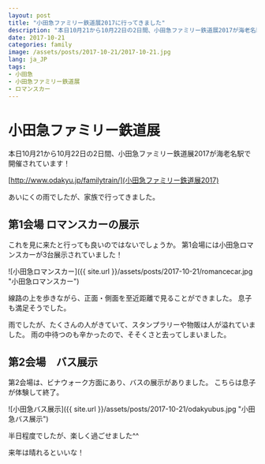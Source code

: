 ```yaml
---
layout: post
title: "小田急ファミリー鉄道展2017に行ってきました"
description: "本日10月21から10月22日の2日間、小田急ファミリー鉄道展2017が海老名駅で開催されています！あいにくの雨でしたが、家族で行ってきました。"
date: 2017-10-21
categories: family
image: /assets/posts/2017-10-21/2017-10-21.jpg
lang: ja_JP
tags:
- 小田急
- 小田急ファミリー鉄道展
- ロマンスカー
---
```


# 小田急ファミリー鉄道展

本日10月21から10月22日の2日間、小田急ファミリー鉄道展2017が海老名駅で開催されています！

[http://www.odakyu.jp/familytrain/](小田急ファミリー鉄道展2017)

あいにくの雨でしたが、家族で行ってきました。

## 第1会場 ロマンスカーの展示

これを見に来たと行っても良いのではないでしょうか。
第1会場には小田急ロマンスカーが3台展示されていました！

![小田急ロマンスカー]({{ site.url }}/assets/posts/2017-10-21/romancecar.jpg "小田急ロマンスカー")

線路の上を歩きながら、正面・側面を至近距離で見ることができました。
息子も満足そうでした。

雨でしたが、たくさんの人がきていて、スタンプラリーや物販は人が溢れていました。
雨の中待つのも辛かったので、そそくさと去ってしまいました。


## 第2会場　バス展示

第2会場は、ビナウォーク方面にあり、バスの展示がありました。
こちらは息子が体験して終了。

![小田急バス展示]({{ site.url }}/assets/posts/2017-10-21/odakyubus.jpg "小田急バス展示")


半日程度でしたが、楽しく過ごせました^^

来年は晴れるといいな！
